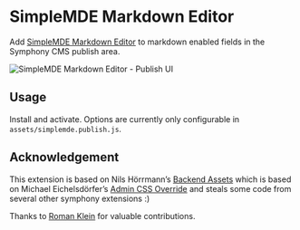 # SimpleMDE Markdown Editor

Add [SimpleMDE Markdown Editor](https://github.com/sparksuite/simplemde-markdown-editor) to markdown enabled fields in the Symphony CMS publish area.

![SimpleMDE Markdown Editor - Publish UI](https://cloud.githubusercontent.com/assets/870227/13945847/d98efd0c-f010-11e5-85f5-bcbe38c930fa.png)

## Usage

Install and activate. Options are currently only configurable in `assets/simplemde.publish.js`. 

## Acknowledgement

This extension is based on Nils Hörrmann’s [Backend Assets](https://github.com/symphonists/backend_assets) which is based on Michael Eichelsdörfer’s [Admin CSS Override](https://github.com/michael-e/admin_css_override) and steals some code from several other symphony extensions :)

Thanks to [Roman Klein](https://github.com/twiro) for valuable contributions.
